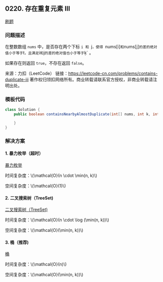 <script src="https://cdn.bootcss.com/mathjax/2.7.7/MathJax.js?config=TeX-AMS-MML_HTMLorMML"></script>

## 0220. 存在重复元素 III

[刷题](qu0220/solu/Solution.java)

### 问题描述

在整数数组 `nums` 中，是否存在两个下标 `i 和 `j`，使得 `nums[i]` 和 `nums[j]` 的差的绝对值小于等于 `t` ，且满足 `i` 和 `j` 的差的绝对值也小于等于 `ķ` 。

如果存在则返回 `true`，不存在返回 `false`。

来源：力扣（LeetCode）
链接：https://leetcode-cn.com/problems/contains-duplicate-iii
著作权归领扣网络所有。商业转载请联系官方授权，非商业转载请注明出处。

### 模板代码

``` java
class Solution {
    public boolean containsNearbyAlmostDuplicate(int[] nums, int k, int t) {

    }
}
```

### 解决方案

#### 1. 暴力枚举（超时）

[暴力枚举](qu0220/solu1/Solution.java)

时间复杂度：\\(\mathcal{O}(n \cdot \min(n, k)\\)

空间复杂度：\\(\mathcal{O}(1)\\)


#### 2. 二叉搜索树（TreeSet)

[二叉搜索树（TreeSet)](qu0220/solu2/Solution.java)

时间复杂度：\\(\mathcal{O}(n \cdot \log (\min(n, k))\\)

空间复杂度：\\(\mathcal{O}(\min(n, k))\\)


#### 3. 桶（推荐)

[桶](qu0220/solu3/Solution.java)

时间复杂度：\\(\mathcal{O}(n)\\)

空间复杂度：\\(\mathcal{O}(\min(n, k))\\)

